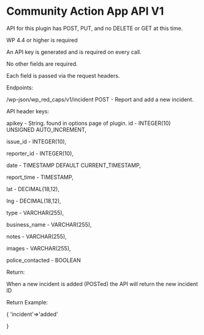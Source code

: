 # Community Action App API V1

API for this plugin has POST, PUT, and no DELETE or GET at this time.

WP 4.4 or higher is required

An API key is generated and is required on every call.

No other fields are required.

Each field is passed via the request headers.



Endpoints:

/wp-json/wp_red_caps/v1/incident POST - Report and add a new incident.


API header keys:

apikey - String. found in options page of plugin.
id - INTEGER(10) UNSIGNED AUTO_INCREMENT,

issue_id - INTEGER(10),

reporter_id - INTEGER(10),

date - TIMESTAMP DEFAULT CURRENT_TIMESTAMP,

report_time - TIMESTAMP,

lat - DECIMAL(18,12),

lng - DECIMAL(18,12),

type - VARCHAR(255),

business_name - VARCHAR(255),

notes - VARCHAR(255),

images - VARCHAR(255),

police_contacted - BOOLEAN




Return:

When a new incident is added (POSTed) the API will return the new incident ID

Return Example:

{
  'incident'=>'added'

}
